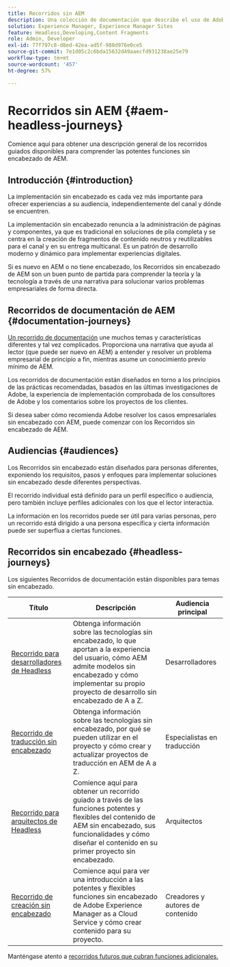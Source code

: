 ```yaml
---
title: Recorridos sin AEM
description: Una colección de documentación que describe el uso de Adobe Experience Manager como CMS sin encabezado.
solution: Experience Manager, Experience Manager Sites
feature: Headless,Developing,Content Fragments
role: Admin, Developer
exl-id: 77f797c8-d8ed-42ea-ad5f-988d976e0ce5
source-git-commit: 7e1d05c2c6bda15632d49aaecfd931238ae25e79
workflow-type: tm+mt
source-wordcount: '457'
ht-degree: 57%

---
```


# Recorridos sin AEM {#aem-headless-journeys}

Comience aquí para obtener una descripción general de los recorridos guiados disponibles para comprender las potentes funciones sin encabezado de AEM.

## Introducción {#introduction}

La implementación sin encabezado es cada vez más importante para ofrecer experiencias a su audiencia, independientemente del canal y dónde se encuentren.

La implementación sin encabezado renuncia a la administración de páginas y componentes, ya que es tradicional en soluciones de pila completa y se centra en la creación de fragmentos de contenido neutros y reutilizables para el canal y en su entrega multicanal. Es un patrón de desarrollo moderno y dinámico para implementar experiencias digitales.

Si es nuevo en AEM o no tiene encabezado, los Recorridos sin encabezado de AEM son un buen punto de partida para comprender la teoría y la tecnología a través de una narrativa para solucionar varios problemas empresariales de forma directa.

## Recorridos de documentación de AEM {#documentation-journeys}

[Un recorrido de documentación](/help/journey-documentation/home.md) une muchos temas y características diferentes y tal vez complicados. Proporciona una narrativa que ayuda al lector (que puede ser nuevo en AEM) a entender y resolver un problema empresarial de principio a fin, mientras asume un conocimiento previo mínimo de AEM.

Los recorridos de documentación están diseñados en torno a los principios de las prácticas recomendadas, basados en las últimas investigaciones de Adobe, la experiencia de implementación comprobada de los consultores de Adobe y los comentarios sobre los proyectos de los clientes.

Si desea saber cómo recomienda Adobe resolver los casos empresariales sin encabezado con AEM, puede comenzar con los Recorridos sin encabezado de AEM.

## Audiencias {#audiences}

Los Recorridos sin encabezado están diseñados para personas diferentes, exponiendo los requisitos, pasos y enfoques para implementar soluciones sin encabezado desde diferentes perspectivas.

El recorrido individual está definido para un perfil específico o audiencia, pero también incluye perfiles adicionales con los que el lector interactúa.

La información en los recorridos puede ser útil para varias personas, pero un recorrido está dirigido a una persona específica y cierta información puede ser superflua a ciertas funciones.

## Recorridos sin encabezado {#headless-journeys}

Los siguientes Recorridos de documentación están disponibles para temas sin encabezado.

| Título | Descripción | Audiencia principal |
|---|---|---|
| [Recorrido para desarrolladores de Headless](/help/journey-headless/developer/overview.md) | Obtenga información sobre las tecnologías sin encabezado, lo que aportan a la experiencia del usuario, cómo AEM admite modelos sin encabezado y cómo implementar su propio proyecto de desarrollo sin encabezado de A a Z. | Desarrolladores |
| [Recorrido de traducción sin encabezado](/help/journey-headless/translation/overview.md) | Obtenga información sobre las tecnologías sin encabezado, por qué se pueden utilizar en el proyecto y cómo crear y actualizar proyectos de traducción en AEM de A a Z. | Especialistas en traducción |
| [Recorrido para arquitectos de Headless](/help/journey-headless/architect/overview.md) | Comience aquí para obtener un recorrido guiado a través de las funciones potentes y flexibles del contenido de AEM sin encabezado, sus funcionalidades y cómo diseñar el contenido en su primer proyecto sin encabezado. | Arquitectos |
| [Recorrido de creación sin encabezado](/help/journey-headless/author/overview.md) | Comience aquí para ver una introducción a las potentes y flexibles funciones sin encabezado de Adobe Experience Manager as a Cloud Service y cómo crear contenido para su proyecto. | Creadores y autores de contenido |

Manténgase atento a [recorridos futuros que cubran funciones adicionales.](/help/journey-documentation/home.md#journeys)
